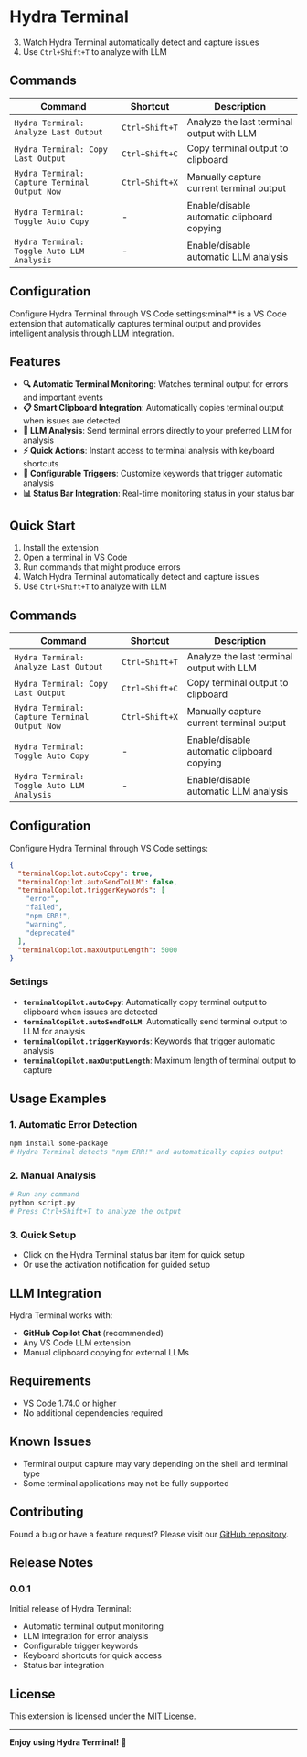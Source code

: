 # Hydra Terminal
3. Watch Hydra Terminal automatically detect and capture issues
4. Use `Ctrl+Shift+T` to analyze with LLM

## Commands

| Command | Shortcut | Description |
|---------|----------|-------------|
| `Hydra Terminal: Analyze Last Output` | `Ctrl+Shift+T` | Analyze the last terminal output with LLM |
| `Hydra Terminal: Copy Last Output` | `Ctrl+Shift+C` | Copy terminal output to clipboard |
| `Hydra Terminal: Capture Terminal Output Now` | `Ctrl+Shift+X` | Manually capture current terminal output |
| `Hydra Terminal: Toggle Auto Copy` | - | Enable/disable automatic clipboard copying |
| `Hydra Terminal: Toggle Auto LLM Analysis` | - | Enable/disable automatic LLM analysis |

## Configuration

Configure Hydra Terminal through VS Code settings:minal** is a VS Code extension that automatically captures terminal output and provides intelligent analysis through LLM integration.

## Features

- **🔍 Automatic Terminal Monitoring**: Watches terminal output for errors and important events
- **📋 Smart Clipboard Integration**: Automatically copies terminal output when issues are detected
- **🤖 LLM Analysis**: Send terminal errors directly to your preferred LLM for analysis
- **⚡ Quick Actions**: Instant access to terminal analysis with keyboard shortcuts
- **🎯 Configurable Triggers**: Customize keywords that trigger automatic analysis
- **📊 Status Bar Integration**: Real-time monitoring status in your status bar

## Quick Start

1. Install the extension
2. Open a terminal in VS Code
3. Run commands that might produce errors
4. Watch Hydra Terminal automatically detect and capture issues
5. Use `Ctrl+Shift+T` to analyze with LLM

## Commands

| Command | Shortcut | Description |
|---------|----------|-------------|
| `Hydra Terminal: Analyze Last Output` | `Ctrl+Shift+T` | Analyze the last terminal output with LLM |
| `Hydra Terminal: Copy Last Output` | `Ctrl+Shift+C` | Copy terminal output to clipboard |
| `Hydra Terminal: Capture Terminal Output Now` | `Ctrl+Shift+X` | Manually capture current terminal output |
| `Hydra Terminal: Toggle Auto Copy` | - | Enable/disable automatic clipboard copying |
| `Hydra Terminal: Toggle Auto LLM Analysis` | - | Enable/disable automatic LLM analysis |

## Configuration

Configure Hydra Terminal through VS Code settings:

```json
{
  "terminalCopilot.autoCopy": true,
  "terminalCopilot.autoSendToLLM": false,
  "terminalCopilot.triggerKeywords": [
    "error",
    "failed",
    "npm ERR!",
    "warning",
    "deprecated"
  ],
  "terminalCopilot.maxOutputLength": 5000
}
```

### Settings

- **`terminalCopilot.autoCopy`**: Automatically copy terminal output to clipboard when issues are detected
- **`terminalCopilot.autoSendToLLM`**: Automatically send terminal output to LLM for analysis
- **`terminalCopilot.triggerKeywords`**: Keywords that trigger automatic analysis
- **`terminalCopilot.maxOutputLength`**: Maximum length of terminal output to capture

## Usage Examples

### 1. Automatic Error Detection
```bash
npm install some-package
# Hydra Terminal detects "npm ERR!" and automatically copies output
```

### 2. Manual Analysis
```bash
# Run any command
python script.py
# Press Ctrl+Shift+T to analyze the output
```

### 3. Quick Setup
- Click on the Hydra Terminal status bar item for quick setup
- Or use the activation notification for guided setup

## LLM Integration

Hydra Terminal works with:
- **GitHub Copilot Chat** (recommended)
- Any VS Code LLM extension
- Manual clipboard copying for external LLMs

## Requirements

- VS Code 1.74.0 or higher
- No additional dependencies required

## Known Issues

- Terminal output capture may vary depending on the shell and terminal type
- Some terminal applications may not be fully supported

## Contributing

Found a bug or have a feature request? Please visit our [GitHub repository](https://github.com/pratikbali/hydra-terminal).

## Release Notes

### 0.0.1

Initial release of Hydra Terminal:
- Automatic terminal output monitoring
- LLM integration for error analysis
- Configurable trigger keywords
- Keyboard shortcuts for quick access
- Status bar integration

## License

This extension is licensed under the [MIT License](LICENSE).

---

**Enjoy using Hydra Terminal!** 🚀
